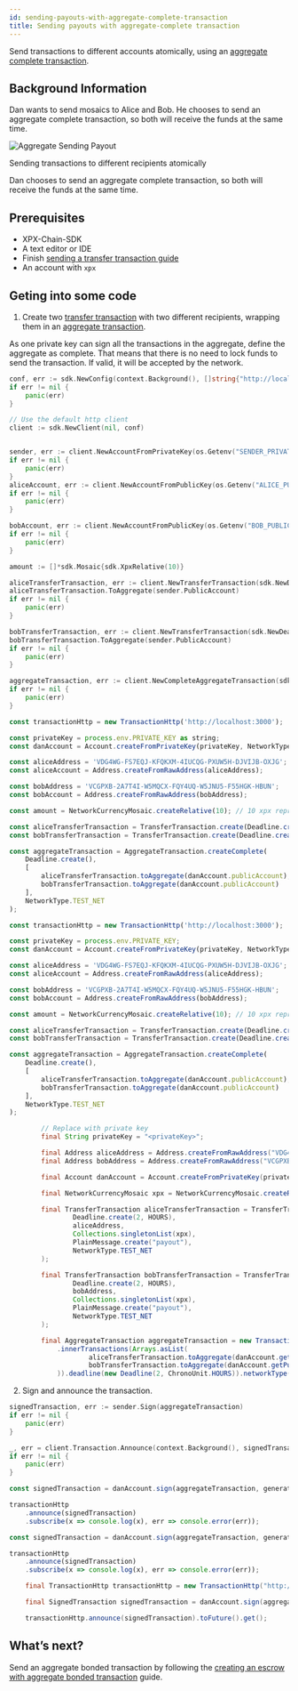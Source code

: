 ```yaml
---
id: sending-payouts-with-aggregate-complete-transaction
title: Sending payouts with aggregate-complete transaction
---
```


Send transactions to different accounts atomically, using an [aggregate complete transaction](../../built-in-features/aggregate-transaction.md#examples).

## Background Information 

Dan wants to send mosaics to Alice and Bob. He chooses to send an aggregate complete transaction, so both will receive the funds at the same time.

![Aggregate Sending Payout](/img/aggregate-sending-payouts.png "Aggregate Sending Payout")

<p class=caption>Sending transactions to different recipients atomically</p>

Dan chooses to send an aggregate complete transaction, so both will receive the funds at the same time.

## Prerequisites

- XPX-Chain-SDK
- A text editor or IDE
- Finish [sending a transfer transaction guide](../transaction/sending-a-transfer-transaction.md)
- An account with `xpx`

## Geting into some code

1. Create two [transfer transaction](../../built-in-features/transfer-transaction.md) with two different recipients, wrapping them in an [aggregate transaction](../../built-in-features/aggregate-transaction.md#examples).

As one private key can sign all the transactions in the aggregate, define the aggregate as complete. That means that there is no need to lock funds to send the transaction. If valid, it will be accepted by the network.

<!--DOCUSAURUS_CODE_TABS-->
<!--Golang-->
```go
conf, err := sdk.NewConfig(context.Background(), []string{"http://localhost:3000"})
if err != nil {
    panic(err)
}

// Use the default http client
client := sdk.NewClient(nil, conf)


sender, err := client.NewAccountFromPrivateKey(os.Getenv("SENDER_PRIVATE_KEY"))
if err != nil {
    panic(err)
}
aliceAccount, err := client.NewAccountFromPublicKey(os.Getenv("ALICE_PUBLIC_KEY"))
if err != nil {
    panic(err)
}

bobAccount, err := client.NewAccountFromPublicKey(os.Getenv("BOB_PUBLIC_KEY"))
if err != nil {
    panic(err)
}

amount := []*sdk.Mosaic{sdk.XpxRelative(10)}

aliceTransferTransaction, err := client.NewTransferTransaction(sdk.NewDeadline(time.Hour), aliceAccount.Address, amount, sdk.NewPlainMessage("payout"))
aliceTransferTransaction.ToAggregate(sender.PublicAccount)
if err != nil {
    panic(err)
}

bobTransferTransaction, err := client.NewTransferTransaction(sdk.NewDeadline(time.Hour), bobAccount.Address, amount, sdk.NewPlainMessage("payout"))
bobTransferTransaction.ToAggregate(sender.PublicAccount)
if err != nil {
    panic(err)
}

aggregateTransaction, err := client.NewCompleteAggregateTransaction(sdk.NewDeadline(time.Hour), []sdk.Transaction{aliceTransferTransaction, bobTransferTransaction})
if err != nil {
    panic(err)
}
```

<!--TypeScript-->
```js
const transactionHttp = new TransactionHttp('http://localhost:3000');

const privateKey = process.env.PRIVATE_KEY as string;
const danAccount = Account.createFromPrivateKey(privateKey, NetworkType.TEST_NET);

const aliceAddress = 'VDG4WG-FS7EQJ-KFQKXM-4IUCQG-PXUW5H-DJVIJB-OXJG';
const aliceAccount = Address.createFromRawAddress(aliceAddress);

const bobAddress = 'VCGPXB-2A7T4I-W5MQCX-FQY4UQ-W5JNU5-F55HGK-HBUN';
const bobAccount = Address.createFromRawAddress(bobAddress);

const amount = NetworkCurrencyMosaic.createRelative(10); // 10 xpx represent 10 000 000 micro xpx

const aliceTransferTransaction = TransferTransaction.create(Deadline.create(), aliceAccount, [amount], PlainMessage.create('payout'), NetworkType.TEST_NET);
const bobTransferTransaction = TransferTransaction.create(Deadline.create(), bobAddress, [amount], PlainMessage.create('payout'), NetworkType.TEST_NET);

const aggregateTransaction = AggregateTransaction.createComplete(
    Deadline.create(),
    [
        aliceTransferTransaction.toAggregate(danAccount.publicAccount),
        bobTransferTransaction.toAggregate(danAccount.publicAccount)
    ],
    NetworkType.TEST_NET
);
```

<!--JavaScript-->
```js
const transactionHttp = new TransactionHttp('http://localhost:3000');

const privateKey = process.env.PRIVATE_KEY;
const danAccount = Account.createFromPrivateKey(privateKey, NetworkType.TEST_NET);

const aliceAddress = 'VDG4WG-FS7EQJ-KFQKXM-4IUCQG-PXUW5H-DJVIJB-OXJG';
const aliceAccount = Address.createFromRawAddress(aliceAddress);

const bobAddress = 'VCGPXB-2A7T4I-W5MQCX-FQY4UQ-W5JNU5-F55HGK-HBUN';
const bobAccount = Address.createFromRawAddress(bobAddress);

const amount = NetworkCurrencyMosaic.createRelative(10); // 10 xpx represent 10 000 000 micro xpx

const aliceTransferTransaction = TransferTransaction.create(Deadline.create(), aliceAccount, [amount], PlainMessage.create('payout'), NetworkType.TEST_NET);
const bobTransferTransaction = TransferTransaction.create(Deadline.create(), bobAddress, [amount], PlainMessage.create('payout'), NetworkType.TEST_NET);

const aggregateTransaction = AggregateTransaction.createComplete(
    Deadline.create(),
    [
        aliceTransferTransaction.toAggregate(danAccount.publicAccount),
        bobTransferTransaction.toAggregate(danAccount.publicAccount)
    ],
    NetworkType.TEST_NET
);
```

<!--Java-->
```java
        // Replace with private key
        final String privateKey = "<privateKey>";

        final Address aliceAddress = Address.createFromRawAddress("VDG4WG-FS7EQJ-KFQKXM-4IUCQG-PXUW5H-DJVIJB-OXJG");
        final Address bobAddress = Address.createFromRawAddress("VCGPXB-2A7T4I-W5MQCX-FQY4UQ-W5JNU5-F55HGK-HBUN");

        final Account danAccount = Account.createFromPrivateKey(privateKey, NetworkType.TEST_NET);

        final NetworkCurrencyMosaic xpx = NetworkCurrencyMosaic.createRelative(BigInteger.valueOf(10)); // 10 xpx represent 10 000 000 micro xpx

        final TransferTransaction aliceTransferTransaction = TransferTransaction.create(
                Deadline.create(2, HOURS),
                aliceAddress,
                Collections.singletonList(xpx),
                PlainMessage.create("payout"),
                NetworkType.TEST_NET
        );

        final TransferTransaction bobTransferTransaction = TransferTransaction.create(
                Deadline.create(2, HOURS),
                bobAddress,
                Collections.singletonList(xpx),
                PlainMessage.create("payout"),
                NetworkType.TEST_NET
        );

        final AggregateTransaction aggregateTransaction = new TransactionBuilderFactory().aggregateComplete()
            .innerTransactions(Arrays.asList(
                    aliceTransferTransaction.toAggregate(danAccount.getPublicAccount()),
                    bobTransferTransaction.toAggregate(danAccount.getPublicAccount())
            )).deadline(new Deadline(2, ChronoUnit.HOURS)).networkType(NetworkType.TEST_NET);


```

<!--END_DOCUSAURUS_CODE_TABS-->

2. Sign and announce the transaction.
<!--DOCUSAURUS_CODE_TABS-->
<!--Golang-->
```go
signedTransaction, err := sender.Sign(aggregateTransaction)
if err != nil {
    panic(err)
}

_, err = client.Transaction.Announce(context.Background(), signedTransaction)
if err != nil {
    panic(err)
}
```

<!--TypeScript-->
```js
const signedTransaction = danAccount.sign(aggregateTransaction, generationHash);

transactionHttp
    .announce(signedTransaction)
    .subscribe(x => console.log(x), err => console.error(err));
```
<!--JavaScript-->
```js
const signedTransaction = danAccount.sign(aggregateTransaction, generationHash);

transactionHttp
    .announce(signedTransaction)
    .subscribe(x => console.log(x), err => console.error(err));
```

<!--Java-->
```java
    final TransactionHttp transactionHttp = new TransactionHttp("http://localhost:3000");

    final SignedTransaction signedTransaction = danAccount.sign(aggregateTransaction, generationHash);

    transactionHttp.announce(signedTransaction).toFuture().get();
```

<!--END_DOCUSAURUS_CODE_TABS-->


## What’s next?

Send an aggregate bonded transaction by following the [creating an escrow with aggregate bonded transaction](./creating-an-escrow-with-aggregate-bonded-transaction.md) guide.

